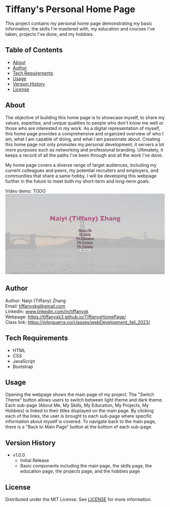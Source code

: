 # Tiffany's Personal Home Page
This project contains my personal home page demonstrating my basic information, the skills I'm mastered with, my education and courses I've taken, projects I've done, and my hobbies.

## Table of Contents

- [About](#about)
- [Author](#author)
- [Tech Requirements](#tech)
- [Usage](#usage)
- [Version History](#version)
- [License](#license)

## <a name="about"></a> About

The objective of building this home page is to showcase myself, to share my values, expertise, and unique qualities to people who don't know me well or those who are interested in my work. As a digital representation of myself, this home page provides a comprehensive and organized overview of who I am, what I am capable of doing, and what I am passionate about. Creating this home page not only promotes my personal development, it servers a lot more purposes such as networking and professional branding. Ultimately, it keeps a record of all the paths I've been through and all the work I've done. <br>

My home page covers a diverse range of target audiences, including my current colleagues and peers, my potential recruiters and employers, and communities that share a same hobby. I will be developing this webpage further in the future to meet both my short-term and long-term goals. <br>

Video demo: TODO<br>
![Screenshot of my home page](./assets/Screenshot.png)

## <a name="author"></a> Author
Author: Naiyi (Tiffany) Zhang <br>
Email: tiffanyxkg@gmail.com <br>
LinkedIn: www.linkedin.com/in/tiffanyxk <br>
Webpage: https://tiffanyxk3.github.io/TiffanysHomePage/ <br>
Class link: https://johnguerra.co/classes/webDevelopment_fall_2023/ <br>

## <a name="tech"></a> Tech Requirements

* HTML
* CSS
* JavaScript
* Bootstrap

## <a name="usage"></a> Usage

Opening the webpage shows the main page of my project. The "Switch Theme" button allows users to switch between light theme and dark theme. Each sub-page (About Me, My Skills, My Education, My Projects, My Hobbies) is linked to their titles displayed on the main page. By clicking each of the links, the user is brought to each sub-page where specific information about myself is covered. To navigate back to the main page, there is a "Back to Main Page" button at the bottom of each sub-page. 

## <a name="version"></a> Version History
* v1.0.0
  * Initial Release
  * Basic components including the main page, the skills page, the education page, the projects page, and the hobbies page

## <a name="license"></a> License

Distributed under the MIT License. See [LICENSE](./LICENSE) for more information.
